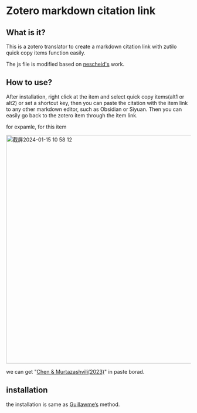# Zotero markdown citation link

## What is it?

This is a zotero translator to create a markdown citation link with zutilo quick copy items function easily.

The js file is modified based on [nescheid's](https://gist.github.com/nschneid/3134386) work.

## How to use?

After installation, right click at the item and select quick copy items(alt1 or alt2) or set a shortcut key, then you can paste the citation with the item link to any other markdown editor, such as Obsidian or Siyuan. Then you can easily go back to the zotero item through the item link.

for expamle, for this item

<img width="623" alt="截屏2024-01-15 10 58 12" src="https://github.com/littleironx/zotero_markdown_citation_link/assets/67581505/33e8eae1-9417-4eab-80a5-3d24ed9af053">

we can get "[Chen & Murtazashvili(2023)](zotero://select/items/0_FL7IE3S9)" in paste borad.

## installation

the installation is same as [Guillawme‘s](https://github.com/Guillawme/zotero-doi-link-quickcopy) method.

